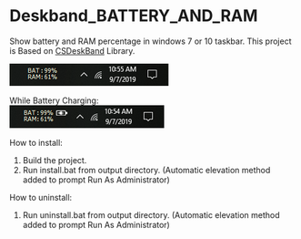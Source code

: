 # Deskband_BATTERY_AND_RAM
Show battery and RAM percentage in windows 7 or 10 taskbar. This project is Based on [CSDeskBand](https://github.com/dsafa/CSDeskBand) Library.

![Alt text](Screenshot/Deskband_NotCharging.PNG?raw=true "Deskband RAM and Battery")

While Battery Charging:  
![Alt text](Screenshot/Deskband_Charging.PNG?raw=true "Deskband While Battery Charging")


How to install:  
1. Build the project.
2. Run install.bat from output directory. (Automatic elevation method added to prompt Run As Administrator)

How to uninstall:  
1. Run uninstall.bat from output directory. (Automatic elevation method added to prompt Run As Administrator)